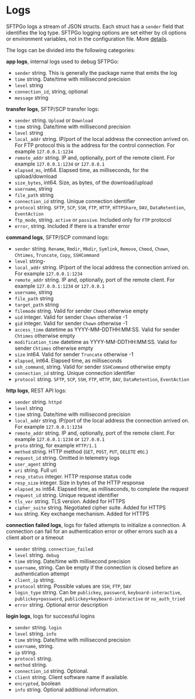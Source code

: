 # Logs

SFTPGo logs a stream of JSON structs. Each struct has a `sender` field that identifies the log type.
SFTPGo logging options are set either by cli options or environment variables, not in the configuration file. More [details](cli.md#starting-the-server).

The logs can be divided into the following categories:

**app logs**, internal logs used to debug SFTPGo:

- `sender` string. This is generally the package name that emits the log
- `time` string. Date/time with millisecond precision
- `level` string
- `connection_id`, string, optional
- `message` string

**transfer logs**, SFTP/SCP transfer logs:

- `sender` string. `Upload` or `Download`
- `time` string. Date/time with millisecond precision
- `level` string
- `local_addr` string. IP/port of the local address the connection arrived on. For FTP protocol this is the address for the control connection. For example `127.0.0.1:1234`
- `remote_addr` string. IP and, optionally, port of the remote client. For example `127.0.0.1:1234` or `127.0.0.1`
- `elapsed_ms`, int64. Elapsed time, as milliseconds, for the upload/download
- `size_bytes`, int64. Size, as bytes, of the download/upload
- `username`, string
- `file_path` string
- `connection_id` string. Unique connection identifier
- `protocol` string. `SFTP`, `SCP`, `SSH`, `FTP`, `HTTP`, `HTTPShare`, `DAV`, `DataRetention`, `EventAction`
- `ftp_mode`, string. `active` or `passive`. Included only for `FTP` protocol
- `error`, string. Included if there is a transfer error

**command logs**, SFTP/SCP command logs:

- `sender` string. `Rename`, `Rmdir`, `Mkdir`, `Symlink`, `Remove`, `Chmod`, `Chown`, `Chtimes`, `Truncate`, `Copy`, `SSHCommand`
- `level` string-
- `local_addr` string. IP/port of the local address the connection arrived on. For example `127.0.0.1:1234`
- `remote_addr` string. IP and, optionally, port of the remote client. For example `127.0.0.1:1234` or `127.0.0.1`
- `username`, string
- `file_path` string
- `target_path` string
- `filemode` string. Valid for sender `Chmod` otherwise empty
- `uid` integer. Valid for sender `Chown` otherwise -1
- `gid` integer. Valid for sender `Chown` otherwise -1
- `access_time` datetime as YYYY-MM-DDTHH:MM:SS. Valid for sender `Chtimes` otherwise empty
- `modification_time` datetime as YYYY-MM-DDTHH:MM:SS. Valid for sender `Chtimes` otherwise empty
- `size` int64. Valid for sender `Truncate` otherwise -1
- `elapsed`, int64. Elapsed time, as milliseconds
- `ssh_command`, string. Valid for sender `SSHCommand` otherwise empty
- `connection_id` string. Unique connection identifier
- `protocol` string. `SFTP`, `SCP`, `SSH`, `FTP`, `HTTP`, `DAV`, `DataRetention`, `EventAction`

**http logs**, REST API logs:

- `sender` string. `httpd`
- `level` string
- `time` string. Date/time with millisecond precision
- `local_addr` string. IP/port of the local address the connection arrived on. For example `127.0.0.1:1234`
- `remote_addr` string. IP and, optionally, port of the remote client. For example `127.0.0.1:1234` or `127.0.0.1`
- `proto` string, for example `HTTP/1.1`
- `method` string. HTTP method (`GET`, `POST`, `PUT`, `DELETE` etc.)
- `request_id` string. Omitted in telemetry logs
- `user_agent` string
- `uri` string. Full uri
- `resp_status` integer. HTTP response status code
- `resp_size` integer. Size in bytes of the HTTP response
- `elapsed_ms` int64. Elapsed time, as milliseconds, to complete the request
- `request_id` string. Unique request identifier
- `tls_ver` string. TLS version. Added for HTTPS
- `cipher_suite` string. Negotiated cipher suite. Added for HTTPS
- `kex` string. Key exchange mechanism. Added for HTTPS

**connection failed logs**, logs for failed attempts to initialize a connection. A connection can fail for an authentication error or other errors such as a client abort or a timeout

- `sender` string. `connection_failed`
- `level` string. `debug`
- `time` string. Date/time with millisecond precision
- `username`, string. Can be empty if the connection is closed before an authentication attempt
- `client_ip` string.
- `protocol` string. Possible values are `SSH`, `FTP`, `DAV`
- `login_type` string. Can be `publickey`, `password`, `keyboard-interactive`, `publickey+password`, `publickey+keyboard-interactive` or `no_auth_tried`
- `error` string. Optional error description

**login logs**, logs for successful logins

- `sender` string. `login`
- `level` string. `info`
- `time` string. Date/time with millisecond precision
- `username`, string.
- `ip` string.
- `protocol` string.
- `method` string.
- `connection_id` string. Optional.
- `client` string. Client software name if available.
- `encrypted`, boolean
- `info` string. Optional additional information.
